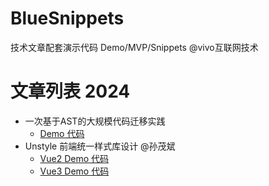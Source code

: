 # BlueSnippets
技术文章配套演示代码 Demo/MVP/Snippets   @vivo互联网技术

# 文章列表 2024

- 一次基于AST的大规模代码迁移实践
  - [Demo 代码](./demos/ast-migration)
- Unstyle 前端统一样式库设计 @孙茂斌
  - [Vue2 Demo 代码](./demos/unstyle-demo-vue2)
  - [Vue3 Demo 代码](./demos/unstyle-demo-vue3)


